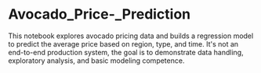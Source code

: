 # Avocado_Price-_Prediction
This notebook explores avocado pricing data and builds a regression model to predict the average price based on region, type, and time. It's not an end-to-end production system, the goal is to demonstrate data handling, exploratory analysis, and basic modeling competence.
